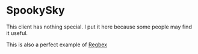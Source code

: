 # SpookySky

This client has nothing special. I put it here because some people may find it useful.

This is also a perfect example of [Regbex](https://github.com/fan87/Regular-Bytecode-Expression)